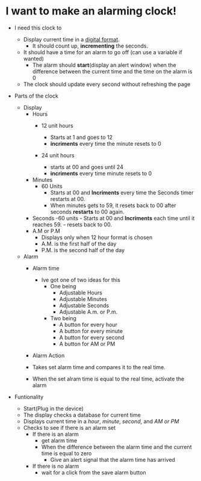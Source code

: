 # I want to make an alarming clock!

- I need this clock to
    - Display current time in a [digital format](https://raw.githubusercontent.com/bootcamp-students/Resources/master/images/wireframes/digital-clock.png).
        - It should count up, **incrementing** the seconds.
    - It should have a time for an alarm to go off (can use a variable if wanted)
        - The alarm should **start**(display an alert window) when the difference between the current time and the time on the alarm is 0
    - The clock should update every second without refreshing the page

- Parts of the clock
    - Display
        - Hours
            - 12 unit hours
                - Starts at 1 and goes to 12
                - **incriments** every time the minute resets to 0

            - 24 unit hours
                - starts at 00 and goes until 24
                - **incriments** every time minute resets to 0
        - Minutes
            - 60 Units
                - Starts at 00 and **Incriments** every time the Seconds timer restarts at 00.
                - When minutes gets to 59, it resets back to 00 after seconds **restarts** to 00 again.
        - Seconds
            -60 units
                - Starts at 00 and **Incriments** each time until it reaches 59.
                - resets back to 00.
        - A.M or P.M
            - Displays only when 12 hour format is chosen
            - A.M. is the first half of the day
            - P.M. is the second half of the day
    - Alarm
        - Alarm time
            - Ive got one of two ideas for this
                - One being
                    - Adjustable Hours
                    - Adjustable Minutes
                    - Adjustable Seconds
                    - Adjustable A.m. or P.m.
                - Two being
                    - A button for every hour
                    - A button for every minute
                    - A button for every second
                    - A button for AM or PM

        - Alarm Action
         - Takes set alarm time and compares it to the real time.
         - When the set alram time is equal to the real time, activate the alarm

- Funtionality
    - Start(Plug in the device)
    - The display checks a database for current time
    - Displays current time in a *hour*, *minute*, *second*, and *AM or PM* 
    - Checks to see if there is an alarm set
        - If there is an alarm
            - get alarm time
            - When the difference between the alarm time and the current time is equal to zero
                - Give an alert signal that the alarm time has arrived
        - If there is no alarm
            - wait for a click from the save alarm button
        


